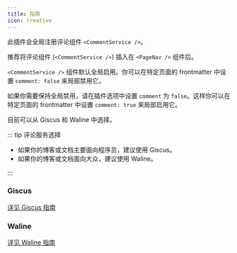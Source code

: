 ```yaml
---
title: 指南
icon: creative
---
```


此插件会全局注册评论组件 `<CommentService />`。

推荐将评论组件 (`<CommentService />`) 插入在 `<PageNav />` 组件后。

`<CommentService />` 组件默认全局启用。你可以在特定页面的 frontmatter 中设置 `comment: false` 来局部禁用它。

如果你需要保持全局禁用，请在插件选项中设置 `comment` 为 `false`。这样你可以在特定页面的 frontmatter 中设置 `comment: true` 来局部启用它。

目前可以从 Giscus 和 Waline 中选择。

::: tip 评论服务选择

- 如果你的博客或文档主要面向程序员，建议使用 Giscus。
- 如果你的博客或文档面向大众，建议使用 Waline。

:::

### Giscus

[详见 Giscus 指南](giscus.md)

### Waline

[详见 Waline 指南](waline.md)
